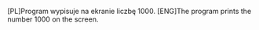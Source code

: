 [PL]Program wypisuje na ekranie liczbę 1000.
[ENG]The program prints the number 1000 on the screen.
